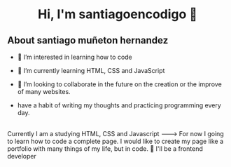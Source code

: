 <div align="center">
<h1 align="center">Hi, I'm <a">santiagoencodigo</a> 👾 </h1>
</div>

## About santiago muñeton hernandez

- 👀 I’m interested in learning how to code
- 🌱 I’m currently learning HTML, CSS and JavaScript
- 💞️ I’m looking to collaborate in the future on the creation or the improve of many websites.

- <a>have a habit of writing my thoughts and practicing programming every day.</a>
<br>
Currently I am a studying HTML, CSS and Javascript ---> For now I going to learn how to code a complete page.
I would like to create my page like a portfolio with many things of my life, but in code. 
👀 I'll be a frontend developer
<!---
santiagomuneton/santiagomuneton is a ✨ special ✨ repository because its `README.md` (this file) appears on your GitHub profile.
You can click the Preview link to take a look at your changes.
--->
